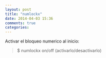 ```yaml
---
layout: post
title: "numlockx"
date: 2014-04-03 15:36
comments: true
categories: 
---
```

Activar el bloqueo numerico al inicio:

>$ numlockx on/off  (activarlo/desactivarlo)

